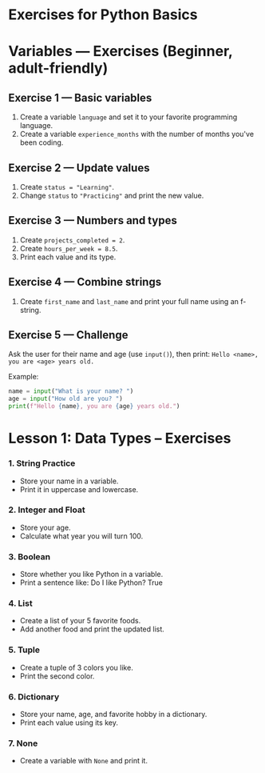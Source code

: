 # Exercises for Python Basics

# Variables — Exercises (Beginner, adult-friendly)

## Exercise 1 — Basic variables

1. Create a variable `language` and set it to your favorite programming language.
2. Create a variable `experience_months` with the number of months you've been coding.

## Exercise 2 — Update values

1. Create `status = "Learning"`.
2. Change `status` to `"Practicing"` and print the new value.

## Exercise 3 — Numbers and types

1. Create `projects_completed = 2`.
2. Create `hours_per_week = 8.5`.
3. Print each value and its type.

## Exercise 4 — Combine strings

1. Create `first_name` and `last_name` and print your full name using an f-string.

## Exercise 5 — Challenge

Ask the user for their name and age (use `input()`), then print:
`Hello <name>, you are <age> years old.`

Example:

```python
name = input("What is your name? ")
age = input("How old are you? ")
print(f"Hello {name}, you are {age} years old.")
```

# Lesson 1: Data Types – Exercises

### 1. String Practice
- Store your name in a variable.
- Print it in uppercase and lowercase.

### 2. Integer and Float
- Store your age.
- Calculate what year you will turn 100.

### 3. Boolean
- Store whether you like Python in a variable.
- Print a sentence like: Do I like Python? True

### 4. List
- Create a list of your 5 favorite foods.
- Add another food and print the updated list.

### 5. Tuple
- Create a tuple of 3 colors you like.
- Print the second color.

### 6. Dictionary
- Store your name, age, and favorite hobby in a dictionary.
- Print each value using its key.

### 7. None
- Create a variable with `None` and print it.
